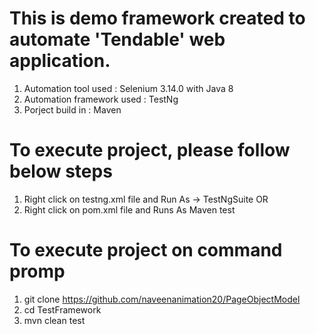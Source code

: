 # This is demo framework created to automate 'Tendable' web application.

1. Automation tool used : Selenium 3.14.0 with Java 8
2. Automation framework used : TestNg
3. Porject build in : Maven

# To execute project, please follow below steps
1. Right click on testng.xml file and Run As -> TestNgSuite
                         OR
2. Right click on pom.xml file and Runs As Maven test

# To execute project on command promp
1. git clone https://github.com/naveenanimation20/PageObjectModel
2. cd TestFramework
3. mvn clean test
